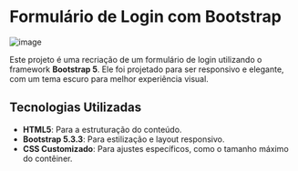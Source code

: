 # Formulário de Login com Bootstrap

![image](https://github.com/user-attachments/assets/625cc110-9799-4fb2-bd63-7aad531efe43)


Este projeto é uma recriação de um formulário de login utilizando o framework **Bootstrap 5**. Ele foi projetado para ser responsivo e elegante, com um tema escuro para melhor experiência visual.

## Tecnologias Utilizadas
- **HTML5**: Para a estruturação do conteúdo.
- **Bootstrap 5.3.3**: Para estilização e layout responsivo.
- **CSS Customizado**: Para ajustes específicos, como o tamanho máximo do contêiner.

